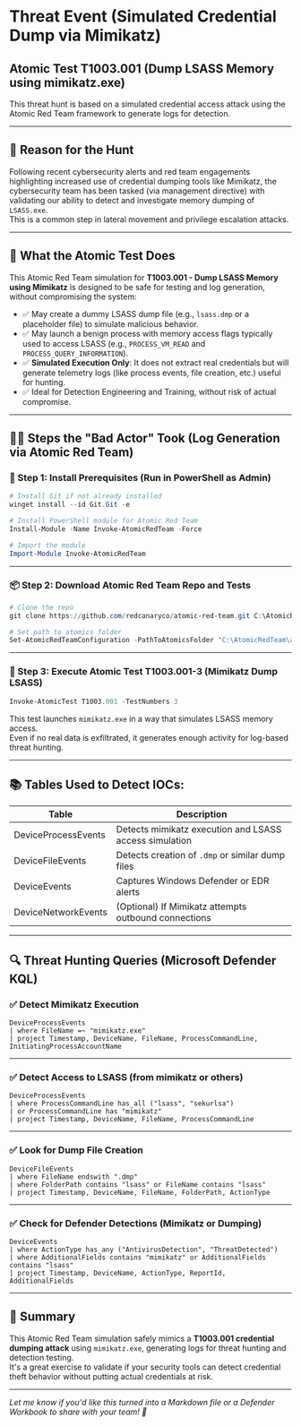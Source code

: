 # Threat Event (Simulated Credential Dump via Mimikatz)

## Atomic Test T1003.001 (Dump LSASS Memory using mimikatz.exe)

This threat hunt is based on a simulated credential access attack using the Atomic Red Team framework to generate logs for detection.

---

## 🎯 Reason for the Hunt

Following recent cybersecurity alerts and red team engagements highlighting increased use of credential dumping tools like Mimikatz, the cybersecurity team has been tasked (via management directive) with validating our ability to detect and investigate memory dumping of `LSASS.exe`.  
This is a common step in lateral movement and privilege escalation attacks.

---

## 🧪 What the Atomic Test Does

This Atomic Red Team simulation for **T1003.001 - Dump LSASS Memory using Mimikatz** is designed to be safe for testing and log generation, without compromising the system:

- ✅ May create a dummy LSASS dump file (e.g., `lsass.dmp` or a placeholder file) to simulate malicious behavior.
- ✅ May launch a benign process with memory access flags typically used to access LSASS (e.g., `PROCESS_VM_READ` and `PROCESS_QUERY_INFORMATION`).
- ✅ **Simulated Execution Only**: It does not extract real credentials but will generate telemetry logs (like process events, file creation, etc.) useful for hunting.
- ✅ Ideal for Detection Engineering and Training, without risk of actual compromise.

---

## 👨‍💻 Steps the "Bad Actor" Took (Log Generation via Atomic Red Team)

### 🧰 Step 1: Install Prerequisites (Run in PowerShell as Admin)

```powershell
# Install Git if not already installed
winget install --id Git.Git -e

# Install PowerShell module for Atomic Red Team
Install-Module -Name Invoke-AtomicRedTeam -Force

# Import the module
Import-Module Invoke-AtomicRedTeam
```

---

### 📦 Step 2: Download Atomic Red Team Repo and Tests

```powershell
# Clone the repo
git clone https://github.com/redcanaryco/atomic-red-team.git C:\AtomicRedTeam

# Set path to atomics folder
Set-AtomicRedTeamConfiguration -PathToAtomicsFolder "C:\AtomicRedTeam\atomics"
```

---

### 🚀 Step 3: Execute Atomic Test T1003.001-3 (Mimikatz Dump LSASS)

```powershell
Invoke-AtomicTest T1003.001 -TestNumbers 3
```
This test launches `mimikatz.exe` in a way that simulates LSASS memory access.  
Even if no real data is exfiltrated, it generates enough activity for log-based threat hunting.

---

## 📚 Tables Used to Detect IOCs:

| Table                  | Description                                      |
|-------------------------|--------------------------------------------------|
| DeviceProcessEvents     | Detects mimikatz execution and LSASS access simulation |
| DeviceFileEvents        | Detects creation of `.dmp` or similar dump files |
| DeviceEvents            | Captures Windows Defender or EDR alerts          |
| DeviceNetworkEvents     | (Optional) If Mimikatz attempts outbound connections |

---

## 🔍 Threat Hunting Queries (Microsoft Defender KQL)

### ✅ Detect Mimikatz Execution

```kql
DeviceProcessEvents
| where FileName =~ "mimikatz.exe"
| project Timestamp, DeviceName, FileName, ProcessCommandLine, InitiatingProcessAccountName
```

---

### ✅ Detect Access to LSASS (from mimikatz or others)

```kql
DeviceProcessEvents
| where ProcessCommandLine has_all ("lsass", "sekurlsa")
| or ProcessCommandLine has "mimikatz"
| project Timestamp, DeviceName, FileName, ProcessCommandLine
```

---

### ✅ Look for Dump File Creation

```kql
DeviceFileEvents
| where FileName endswith ".dmp"
| where FolderPath contains "lsass" or FileName contains "lsass"
| project Timestamp, DeviceName, FileName, FolderPath, ActionType
```

---

### ✅ Check for Defender Detections (Mimikatz or Dumping)

```kql
DeviceEvents
| where ActionType has_any ("AntivirusDetection", "ThreatDetected")
| where AdditionalFields contains "mimikatz" or AdditionalFields contains "lsass"
| project Timestamp, DeviceName, ActionType, ReportId, AdditionalFields
```

---

## 🧩 Summary

This Atomic Red Team simulation safely mimics a **T1003.001 credential dumping attack** using `mimikatz.exe`, generating logs for threat hunting and detection testing.  
It's a great exercise to validate if your security tools can detect credential theft behavior without putting actual credentials at risk.

---

*Let me know if you'd like this turned into a Markdown file or a Defender Workbook to share with your team! 🚀*
